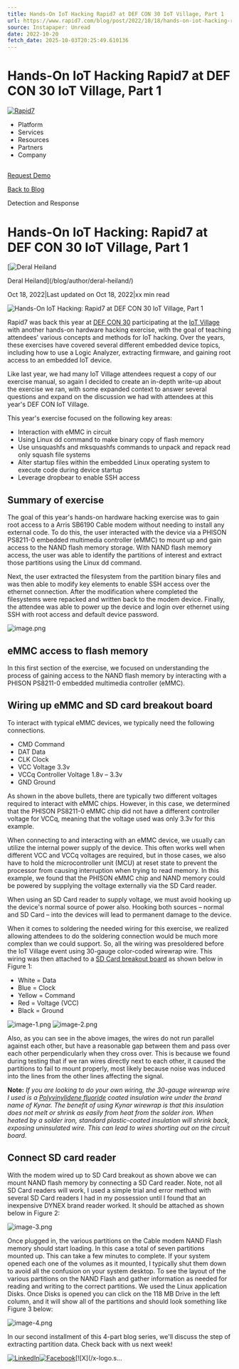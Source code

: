 ```yaml
---
title: Hands-On IoT Hacking Rapid7 at DEF CON 30 IoT Village, Part 1
url: https://www.rapid7.com/blog/post/2022/10/18/hands-on-iot-hacking-rapid7-at-def-con-30-iot-village-part-1/
source: Instapaper: Unread
date: 2022-10-20
fetch_date: 2025-10-03T20:25:49.610136
---
```


# Hands-On IoT Hacking Rapid7 at DEF CON 30 IoT Village, Part 1

[![Rapid7](/_next/static/media/rapid7-logo.cd245920.svg)](/)

* Platform
* Services
* Resources
* Partners
* Company

##

[Request Demo](/request-demo/)

[Back to Blog](/blog/)

Detection and Response

# Hands-On IoT Hacking: Rapid7 at DEF CON 30 IoT Village, Part 1

[![Deral Heiland](https://www.rapid7.com/cdn/assets/blt9f9db121928e3816/6840441898bc4eb9f1818b21/Deral-Heiland.jpg)

Deral Heiland](/blog/author/deral-heiland/)

Oct 18, 2022|Last updated on Oct 18, 2022|xx min read

![Hands-On IoT Hacking: Rapid7 at DEF CON 30 IoT Village, Part 1](https://www.rapid7.com/cdn/assets/blt522b1baa8610fecc/683ddca43e68ee6ddc889824/GettyImages-1370233320.jpg)

Rapid7 was back this year at [DEF CON 30](/blog/post/2022/08/15/video-an-inside-look-at-black-hat-2022-from-the-rapid7-team/) participating at the [IoT Village](https://iotvillage.org/) with another hands-on hardware hacking exercise, with the goal of teaching attendees' various concepts and methods for IoT hacking. Over the years, these exercises have covered several different embedded device topics, including how to use a Logic Analyzer, extracting firmware, and gaining root access to an embedded IoT device.

Like last year, we had many IoT Village attendees request a copy of our exercise manual, so again I decided to create an in-depth write-up about the exercise we ran, with some expanded context to answer several questions and expand on the discussion we had with attendees at this year's DEF CON IoT Village.

This year's exercise focused on the following key areas:

* Interaction with eMMC in circuit
* Using Linux dd command to make binary copy of flash memory
* Use unsquashfs and mksquashfs commands to unpack and repack read only squash file systems
* Alter startup files within the embedded Linux operating system to execute code during device startup
* Leverage dropbear to enable SSH access

## Summary of exercise

The goal of this year's hands-on hardware hacking exercise was to gain root access to a Arris SB6190 Cable modem without needing to install any external code. To do this, the user interacted with the device via a PHISON PS8211-0 embedded multimedia controller (eMMC) to mount up and gain access to the NAND flash memory storage. With NAND flash memory access, the user was able to identify the partitions of interest and extract those partitions using the Linux dd command.

Next, the user extracted the filesystem from the partition binary files and was then able to modify key elements to enable SSH access over the ethernet connection. After the modification where completed the filesystems were repacked and written back to the modem device. Finally, the attendee was able to power up the device and login over ethernet using SSH with root access and default device password.

![image.png](https://www.rapid7.com/cdn/assets/blted9aa63b82f67f9b/683ddbe85619a17a02c6e94a/image.png)

## **eMMC access to flash memory**

In this first section of the exercise, we focused on understanding the process of gaining access to the NAND flash memory by interacting with a PHISON PS8211-0 embedded multimedia controller (eMMC).

## **Wiring up eMMC and SD card breakout board**

To interact with typical eMMC devices, we typically need the following connections.

* CMD Command
* DAT Data
* CLK Clock
* VCC Voltage 3.3v
* VCCq Controller Voltage 1.8v – 3.3v
* GND Ground

As shown in the above bullets, there are typically two different voltages required to interact with eMMC chips. However, in this case, we determined that the PHISON PS8211-0 eMMC chip did not have a different controller voltage for VCCq, meaning that the voltage used was only 3.3v for this example.

When connecting to and interacting with an eMMC device, we usually can utilize the internal power supply of the device. This often works well when different VCC and VCCq voltages are required, but in those cases, we also have to hold the microcontroller unit (MCU) at reset state to prevent the processor from causing interruption when trying to read memory. In this example, we found that the PHISON eMMC chip and NAND memory could be powered by supplying the voltage externally via the SD Card reader.

When using an SD Card reader to supply voltage, we must avoid hooking up the device's normal source of power also. Hooking both sources – normal and SD Card – into the devices will lead to permanent damage to the device.

When it comes to soldering the needed wiring for this exercise, we realized allowing attendees to do the soldering connection would be much more complex than we could support. So, all the wiring was presoldered before the IoT Village event using 30-gauge color-coded wirewrap wire. This wiring was then attached to a [SD Card breakout board](https://shop.exploitee.rs/) as shown below in Figure 1:

* White = Data
* Blue = Clock
* Yellow = Command
* Red = Voltage (VCC)
* Black = Ground

![image-1.png](https://www.rapid7.com/cdn/assets/blt5e388a0e24c70b6f/683ddc0eda5c3083bfa8334b/image-1.png)
![image-2.png](https://www.rapid7.com/cdn/assets/blt6f135044c3ef0021/683ddc32590d7f3bfcde1a0f/image-2.png)

Also, as you can see in the above images, the wires do not run parallel against each other, but have a reasonable gap between them and pass over each other perpendicularly when they cross over. This is because we found during testing that if we ran wires directly next to each other, it caused the partitions to fail to mount properly, most likely because noise was induced into the lines from the other lines affecting the signal.

**Note:** *If you are looking to do your own wiring, the 30-gauge wirewrap wire I used is a* [*Polyvinylidene fluoride*](https://en.wikipedia.org/wiki/Polyvinylidene_fluoride) *coated insulation wire under the brand name of Kynar. The benefit of using Kynar wirewrap is that this insulation does not melt or shrink as easily from heat from the solder iron. When heated by a solder iron, standard plastic-coated insulation will shrink back, exposing uninsulated wire. This can lead to wires shorting out on the circuit board.*

## Connect SD card reader

With the modem wired up to SD Card breakout as shown above we can mount NAND flash memory by connecting a SD Card reader. Note, not all SD Card readers will work, I used a simple trial and error method with several SD Card readers I had in my possession until I found that an inexpensive DYNEX brand reader worked. It should be attached as shown below in Figure 2:

![image-3.png](https://www.rapid7.com/cdn/assets/bltb80d01fec48f6708/683ddc58590d7fa2aede1a1f/image-3.png)

Once plugged in, the various partitions on the Cable modem NAND Flash memory should start loading. In this case a total of seven partitions mounted up. This can take a few minutes to complete. If your system opened each one of the volumes as it mounted, I typically shut them down to avoid all the confusion on your system desktop. To see the layout of the various partitions on the NAND Flash and gather information as needed for reading and writing to the correct partitions. We used the Linux application Disks. Once Disks is opened you can click on the 118 MB Drive in the left column, and it will show all of the partitions and should look something like Figure 3 below:

![image-4.png](https://www.rapid7.com/cdn/assets/blt1f9dbcc2827cae19/683ddc7d543b8d4a28bf105a/image-4.png)

In our second installment of this 4-part blog series, we'll discuss the step of extracting partition data. Check back with us next week!

[![LinkedIn](/linkedin-logo.svg)](https://www.linkedin.com/shareArticle?mini=true&url=https%3A%2F%2Fwww.rapid7.com%2Fblog%2Fpost%2F2022%2F10%2F18%2Fhands-on-iot-hacking-rapid7-at-def-con-30-iot-village-part-1&title=Hands-On%20IoT%20Hacking%3A%20Rapid7%20at%20DEF%20CON%2030%20IoT%20Village%2C%20Part%201)[![Facebook](/facebook-logo.svg)](https://www.facebook.com/sharer/sharer.php?u=https%3A%2F%2Fwww.rapid7.com%2Fblog%2Fpost%2F2022%2F10%2F18%2Fhands-on-iot-hacking-rapid7-at-def-con-30-iot-village-part-1)[![X](/x-logo.s...